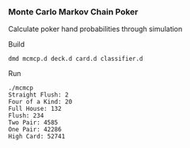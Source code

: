 ### Monte Carlo Markov Chain Poker

Calculate poker hand probabilities through simulation

Build
```
dmd mcmcp.d deck.d card.d classifier.d
```

Run
```
./mcmcp
Straight Flush: 2
Four of a Kind: 20
Full House: 132
Flush: 234
Two Pair: 4585
One Pair: 42286
High Card: 52741
```

